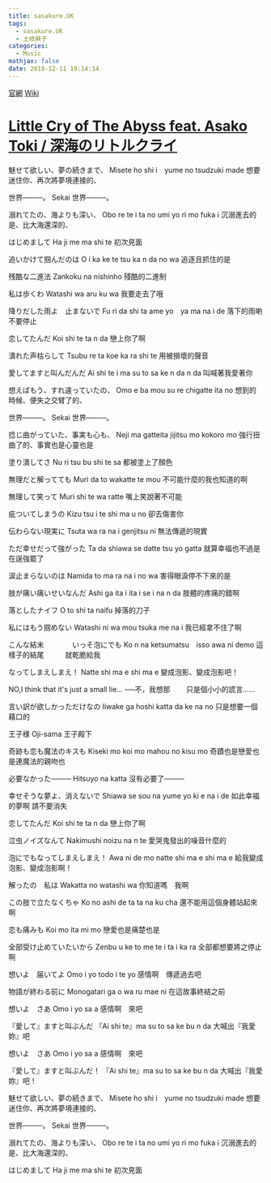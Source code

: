 ```yaml
---
title: sasakure.UK
tags:
  - sasakure.UK
  - 土岐麻子
categories:
  - Music
mathjax: false
date: 2018-12-11 19:14:14
---
```


[官網](http://sasakuration.com/)
[Wiki](https://zh.wikipedia.org/wiki/Sasakure.UK)
<!--more-->


# [Little Cry of The Abyss feat. Asako Toki / 深海のリトルクライ](https://www.youtube.com/watch?v=bldyRH_XrOM&start_radio=1&list=RDbldyRH_XrOM)

魅せて欲しい、夢の続きまで、
Misete ho shi i　yume no tsudzuki made
想要迷住你、再次將夢境連接的、


世界────。
Sekai
世界────。


溺れてたの、海よりも深い、
Obo re te i ta no umi yo ri mo fuka i
沉溺進去的是、比大海還深的、


はじめまして
Ha ji me ma shi te
初次見面


追いかけて掴んだのは
O i ka ke te tsu ka n da no wa
追逐且抓住的是


残酷な二進法
Zankoku na nishinho
殘酷的二進制


私は歩くわ
Watashi wa aru ku wa
我要走去了哦


降りだした雨よ　止まないで
Fu ri da shi ta ame yo　ya ma na i de
落下的雨喲　　　不要停止


恋してたんだ
Koi shi te ta n da
戀上你了啊


潰れた声枯らして
Tsubu re ta koe ka ra shi te
用被損壞的聲音


愛してますと叫んだんだ
Ai shi te i ma su to sa ke n da n da
叫喊著我愛著你


想えばもう、すれ違っていたの、
Omo e ba mou su re chigatte ita no
想到的時候、便失之交臂了的、


世界────。
Sekai
世界────。


捻じ曲がっていた、事実も心も、
Neji ma gatteita jijitsu mo kokoro mo
強行扭曲了的、事實也是心靈也是


塗り潰してさ
Nu ri tsu bu shi te sa
都被塗上了顏色


無理だと解ってても
Muri da to wakatte te mou
不可能什麼的我也知道的啊


無理して笑って
Muri shi te wa ratte
嘴上笑說著不可能


疵ついてしまうの
Kizu tsu i te shi ma u no
卻去傷害你


伝わらない現実に
Tsuta wa ra na i genjitsu ni
無法傳遞的現實


ただ幸せだって強がった
Ta da shiawa se datte tsu yo gatta
就算幸福也不過是在逞強罷了


涙止まらないのは
Namida to ma ra na i no wa
害得眼淚停不下來的是


肢が痛い痛いせいなんだ
Ashi ga ita i ita i se i na n da
肢體的疼痛的錯啊


落としたナイフ
O to shi ta naifu
掉落的刀子

私にはもう掴めない
Watashi ni wa mou tsuka me na i
我已經拿不住了啊


こんな結末　　　　いっそ泡にでも
Ko n na ketsumatsu　isso awa ni demo
這樣子的結尾　　　就乾脆給我

なってしまえしまえ！
Natte shi ma e shi ma e
變成泡影、變成泡影吧！

NO,I think that
it's just a small lie...
──不，我想那
　　只是個小小的謊言……


言い訳が欲しかっただけなの
Iiwake ga hoshi katta da ke na no
只是想要一個藉口的


王子様
Oji-sama
王子殿下


奇跡も恋も魔法のキスも
Kiseki mo koi mo mahou no kisu mo
奇蹟也是戀愛也是連魔法的親吻也


必要なかった────
Hitsuyo na katta
沒有必要了────


幸せそうな夢よ、消えないで
Shiawa se sou na yume yo ki e na i de
如此幸福的夢啊 請不要消失

恋してたんだ
Koi shi te ta n da
戀上你了啊


泣虫ノイズなんて
Nakimushi noizu na n te
愛哭鬼發出的噪音什麼的

泡にでもなってしまえしまえ！
Awa ni de mo natte shi ma e shi ma e
給我變成泡影、變成泡影啊！

解ったの　私は
Wakatta no watashi wa
你知道嗎　我啊


この肢で立たなくちゃ
Ko no ashi de ta ta na ku cha
還不能用這個身體站起來啊

恋も痛みも
Koi mo ita mi mo
戀愛也是痛楚也是


全部受け止めていたいから
Zenbu u ke to me te i ta i ka ra
全部都想要將之停止啊


想いよ　届いてよ
Omo i yo todo i te yo
感情啊　傳遞過去吧

物語が終わる前に
Monogatari ga o wa ru mae ni
在這故事終結之前

想いよ　さあ
Omo i yo sa a
感情啊　來吧


『愛して』ますと叫ぶんだ
『Ai shi te』ma su to sa ke bu n da
大喊出『我愛妳』吧


想いよ　さあ
Omo i yo sa a
感情啊　來吧


『愛して』ますと叫ぶんだ！
『Ai shi te』ma su to sa ke bu n da
大喊出『我愛妳』吧！

魅せて欲しい、夢の続きまで、
Misete ho shi i　yume no tsudzuki made
想要迷住你、再次將夢境連接的、


世界────。
Sekai
世界────。


溺れてたの、海よりも深い、
Obo re te i ta no umi yo ri mo fuka i
沉溺進去的是、比大海還深的、


はじめまして
Ha ji me ma shi te
初次見面